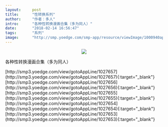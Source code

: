 ```yaml
---
layout:     post
title:      "性转换系列"
author:     "作者：多人"
intro:      "各种性转换漫画合集（多为同人）"
date:       "2018-02-14 16:56:47"
tags:       "系列"
image:      "http://smp.yoedge.com/smp-app/resource/viewImage/1000940appline.png"
---
```

<div style="text-align: center">
<p><img src="http://smp.yoedge.com/smp-app/resource/viewImage/1000940appline.png"/></p>
</div>
<p class="post-meta">
<span>各种性转换漫画合集（多为同人）</span>
</p>
[http://smp3.yoedge.com/view/gotoAppLine/1027657](http://smp3.yoedge.com/view/gotoAppLine/1027657){:target="_blank"}
[http://smp3.yoedge.com/view/gotoAppLine/1027656](http://smp3.yoedge.com/view/gotoAppLine/1027656){:target="_blank"}
[http://smp3.yoedge.com/view/gotoAppLine/1027655](http://smp3.yoedge.com/view/gotoAppLine/1027655){:target="_blank"}
[http://smp3.yoedge.com/view/gotoAppLine/1027654](http://smp3.yoedge.com/view/gotoAppLine/1027654){:target="_blank"}
[http://smp3.yoedge.com/view/gotoAppLine/1027653](http://smp3.yoedge.com/view/gotoAppLine/1027653){:target="_blank"}


